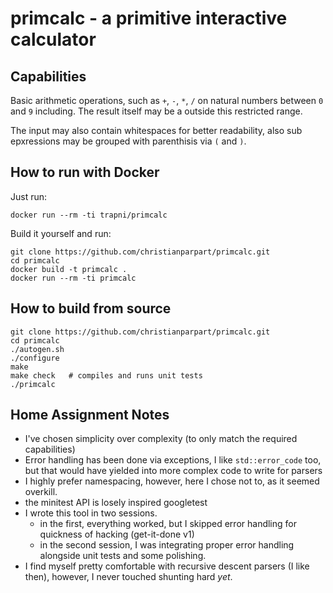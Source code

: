 primcalc - a primitive interactive calculator
=============================================

Capabilities
------------

Basic arithmetic operations, such as `+`, `-`, `*`, `/` on natural numbers
between `0` and `9` including. The result itself may be a outside this
restricted range.

The input may also contain whitespaces for better readability, also
sub epxressions may be grouped with parenthisis via `(` and `)`.

How to run with Docker
----------------------

Just run:
```!sh
docker run --rm -ti trapni/primcalc
```

Build it yourself and run:
```!sh
git clone https://github.com/christianparpart/primcalc.git
cd primcalc
docker build -t primcalc .
docker run --rm -ti primcalc
```

How to build from source
------------------------

```!sh
git clone https://github.com/christianparpart/primcalc.git
cd primcalc
./autogen.sh
./configure
make
make check   # compiles and runs unit tests
./primcalc
```

Home Assignment Notes
---------------------

- I've chosen simplicity over complexity (to only match the required capabilities)
- Error handling has been done via exceptions, I like `std::error_code` too, but
  that would have yielded into more complex code to write for parsers
- I highly prefer namespacing, however, here I chose not to, as it seemed overkill.
- the minitest API is losely inspired googletest
- I wrote this tool in two sessions.
  - in the first, everything worked, but I skipped error handling for quickness of hacking (get-it-done v1)
  - in the second session, I was integrating proper error handling alongside unit tests and some polishing.
- I find myself pretty comfortable with recursive descent parsers (I like then),
  however, I never touched shunting hard *yet*.

